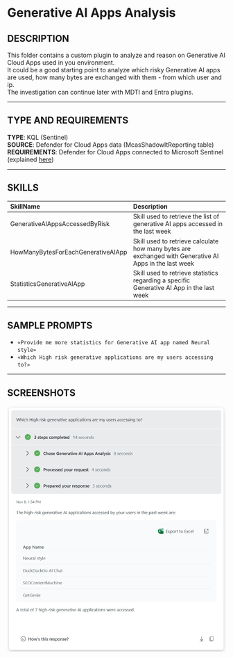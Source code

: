 # Generative AI Apps Analysis

## DESCRIPTION
This folder contains a custom plugin to analyze and reason on Generative AI Cloud Apps used in you environment. <br>
It could be a good starting point to analyze which risky Generative AI apps are used, how many bytes are exchanged with them - from which user and ip. <br>
The investigation can continue later with MDTI and Entra plugins.

---

## TYPE AND REQUIREMENTS
**TYPE**: KQL (Sentinel) <br>
**SOURCE**: Defender for Cloud Apps data (McasShadowItReporting table) <br>
**REQUIREMENTS**: Defender for Cloud Apps connected to Microsoft Sentinel (explained [here](https://learn.microsoft.com/en-us/defender-cloud-apps/siem-sentinel))

---

## SKILLS

| SkillName | Description |
|     :---         |     :---      |
| GenerativeAIAppsAccessedByRisk | Skill used to retrieve the list of generative AI apps accessed in the last week     |
| HowManyBytesForEachGenerativeAIApp | Skill used to retrieve calculate how many bytes are exchanged with Generative AI Apps in the last week |
| StatisticsGenerativeAIApp | Skill used to retrieve statistics regarding a specific Generative AI App in the last week |

---

## SAMPLE PROMPTS

- `«Provide me more statistics for Generative AI app named Neural style»`
- `«Which High risk generative applications are my users accessing to?»`

---

## SCREENSHOTS
<div align="center">
  <img src="https://github.com/mariocuomo/Experimenting-With-Security-Copilot/blob/main/img/GenerativeAIAppsAnalysis/result.png" width="700"> </img>
</div>
